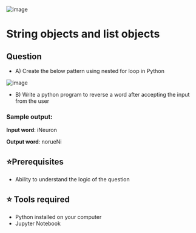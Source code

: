 ![image](https://github.com/Ganeshuthiravasagam/String-Objects-and-Lists/blob/main/Strings%20and%20Lists.jpg)


# String objects and list objects

## Question

- A) Create the below pattern using nested for loop in Python

![image](https://github.com/Ganeshuthiravasagam/String-Objects-and-Lists/blob/main/Pattern.jpeg)

- B) Write a python program to reverse a word after accepting the input from the user

### Sample output:

**Input word**: iNeuron

**Output word**: norueNi  

## ⭐Prerequisites

- Ability to understand the logic of the question

## ⭐ Tools required

-  Python installed on your computer
-  Jupyter Notebook

